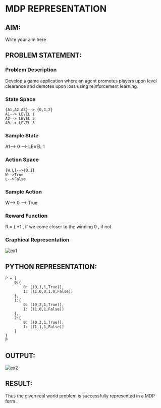 # MDP REPRESENTATION

## AIM:
Write your aim here

## PROBLEM STATEMENT:

### Problem Description
Develop a game application where an agent promotes players upon level clearance and demotes upon loss using reinforcement learning.

### State Space
```
{A1,A2,A3}--> {0,1,2}
A1--> LEVEL 1
A2--> LEVEL 2 
A3--> LEVEL 3

```

### Sample State
A1--> 0 --> LEVEL 1

### Action Space
```
{W,L}-->{0,1}
W-->True
L-->False
```

### Sample Action
W--> 0 --> True

### Reward Function
R = { +1 , if we come closer to the winning 0 , if not

### Graphical Representation
![ex1](https://github.com/ganesha360/mdp-representation/assets/120884552/5f6442e4-87c0-441e-b9e9-b0b04974399d)


## PYTHON REPRESENTATION:
```
P = {
    0:{
        0: [(0,1,1,True)],
        1: [(1.0,0,1.0,False)]
    },
    1:{
        0: [(0,2,1,True)],
        1: [(1,0,1,False)]
    },
    2:{
        0: [(0,2,1,True)],
        1: [(1,1,1,False)]
    }
}
P
```

## OUTPUT:
![ex2](https://github.com/ganesha360/mdp-representation/assets/120884552/039add8a-052b-489d-9a42-80a61271837c)


## RESULT:
Thus the given real world problem is successfully represented in a MDP form .

